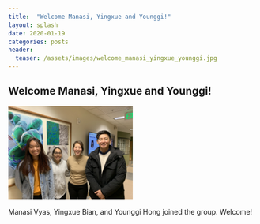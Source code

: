 ```yaml
---
title:  "Welcome Manasi, Yingxue and Younggi!"
layout: splash
date: 2020-01-19
categories: posts
header:
  teaser: /assets/images/welcome_manasi_yingxue_younggi.jpg
---
```


## Welcome Manasi, Yingxue and Younggi!

<p align="left">
  <img src="/assets/images/welcome_manasi_yingxue_younggi.jpg" width="50%" height="50%">
</p>
Manasi Vyas, Yingxue Bian, and Younggi Hong joined the group. Welcome!

